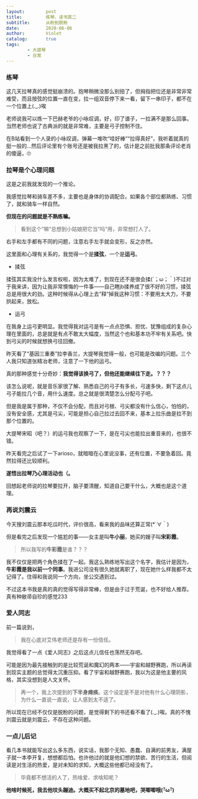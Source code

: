 ```yaml
---
layout:        post
title:         练琴、读书其二
subtitle:      从粉到脱粉
date:          2020-06-06
author:        Violet
catalog:       true
tags:
        - 大提琴
        - 日常
---
```


### 练琴

这几天拉琴真的感觉挺崩溃的。抱琴稍微没那么别扭了，但拇指把位还是非常非常难受，而且按弦的位置一直在变，拉一组双音停下来一看，留下一串印子，都不在一个位置上(._.)唉

老师说我可以练一下巴赫老爷的小咏叹调，好，印了谱子，一拉满不是那么回事。当然老师也说了古典派的就是非常难，主要是弓子控制不住。

在B站看到一个人录的小咏叹调，弹幕一堆吹“哇好棒”“拉得真好”，我听着就真的挺一般的…然后评论里有个账号还是被我拉黑了的，估计是之前批我那条评论老肖的傻逼，🙄

### 拉琴是个心理问题

这是之前我就发现的一个推论。

我感觉拉琴和骑车差不多，主要也是身体的协调配合。如果各个部位都熟练、习惯了，就和骑车一样自然。

**但现在的问题就是不熟练嘛。**

> 看到这个”嘛“总想到小姑娘把它当”吗“用，非常想打人了。

右手和左手都有不同的问题，注意右手左手就会变形，反之亦然。

这里面和心理有关系的，我觉得一个是**揉弦**，一个是**运弓**。

- 揉弦

揉弦其实我没什么发言权啦，因为太难了，到现在还不是很会揉(´；ω；｀)不过对于我来讲，因为让我非常懊悔的一件事——自己瞎jb揉养成了很不好的习惯，揉弦总是用很大的劲。这种时候得从心理上去”释“掉我这种习惯：不要用太大力，不要拱起来，放松。

- 运弓

在我身上运弓更明显。我觉得我对运弓是有一点点恐惧、担忧、犹豫组成的复杂心理在里面的，总是就是有点不敢太大幅度，当然这个也和基本功不牢有关系吧。快到弓尖的时候就想换弓往回撤。

昨天看了“基因三重奏”拉李香兰，大提琴我觉得一般，也可能是改编的问题。三个人我只知道张精冶老师，注意了一下他的运弓。

真的那种感觉十分奇妙：**我觉得该换弓了，但他还能继续往下走。？？？**

该怎么说呢，就是音乐家很了解、熟悉自己的弓子有多长，弓速多快，剩下这点儿弓子能拉几个音，用什么速度。总之就是很清楚怎么分配弓子吧。

但是我是属于那种，不仅不会分配，而且对弓根、弓尖都没有什么信心，怕怕的，没有安全感，尤其是弓尖，可能是担心自己拉过去回不来，基本上拉乐曲是拉不到那个位置的。

大提琴宋昭（吧？）的运弓我也观察了一下，是在弓尖也能拉出重音来的，也很不错。

昨天看完之后试了一下arioso，就暗暗在心里说没事，还有位置，不要急着回。竟然拉得还比较顺利。

**遂悟出拉琴乃心理活动也（。**

回想起老师说的拉琴要拉开，脑子要清醒，知道自己要干什么，大概也是这个道理。

### 再说刘震云

今天搜刘震云那本吃瓜时代，评价很高，看来我的品味还算正常(*´∀｀)

但是看完之后发现一个尴尬的事——女主是叫**牛小丽**，她买的嫂子叫**宋彩霞**。

> 所以我写的**牛彩霞**是谁？？？

我不仅仅是把两个角色揉在了一起。我这么熟练地写出这个名字，我估计是因为，**牛彩霞是我以前一个同事**。我进公司没有很久她就离职了，现在她什么样我都不太记得了。住得和我说同一个方向，坐公交遇到过。

不过这本书我是真的真的觉得写得非常棒，但是由于过于荒诞，也不好给人推荐。真有种敝帚自珍的感觉233

### 爱人同志

前一篇说到，

> 我在心底对艾伟老师还是存有一份信任。

我觉得看了一点《爱人同志》之后这点儿信任也荡然无存吧。

可能是因为最先接触到的是比较荒诞和魔幻的两本——宇宙和越野赛跑，所以再读到现实主题的总觉得太沉重压抑。看了宇宙和越野赛跑，我以为这是他主要的风格，其实没想到是人文关怀。

> 再一个，我上次提到的**下半身瘫痪**。这个设定是不是对他有什么心理阴影，为什么一直说一直说，让人感到太不适了。

所以现在已经不仅仅是脱粉的问题，是觉得剩下的书还看不看了(._.)唉。真的不愧刘震云就是刘震云，不存在这种问题。

### 一点儿后记

看几本书就能写出这么多东西，说实话，我那个无知、愚蠢、自满的前男友，满屋子就一本李开复，想想都后怕。也许他过的就是他幻想的禁欲、苦行的生活，但阅读是对生活的热爱，是对未知的求知，大概这些他都已经没有了。

> 毕竟都不想活的人了，热啥爱、求啥知呢？

**他啥时候死，我去他坟头蹦迪。大概买不起北京的墓地吧，哭唧唧哦(･ิω･ิ)**
